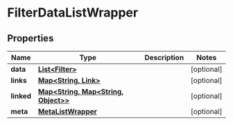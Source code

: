 
# FilterDataListWrapper

## Properties
Name | Type | Description | Notes
------------ | ------------- | ------------- | -------------
**data** | [**List&lt;Filter&gt;**](Filter.md) |  |  [optional]
**links** | [**Map&lt;String, Link&gt;**](Link.md) |  |  [optional]
**linked** | [**Map&lt;String, Map&lt;String, Object&gt;&gt;**](Map.md) |  |  [optional]
**meta** | [**MetaListWrapper**](MetaListWrapper.md) |  |  [optional]



